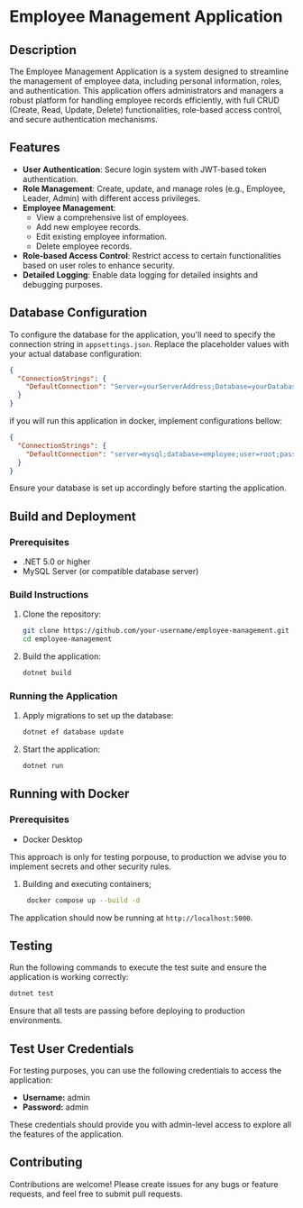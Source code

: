 # Employee Management Application

## Description

The Employee Management Application is a system designed to streamline the management of employee data, including personal information, roles, and authentication. This application offers administrators and managers a robust platform for handling employee records efficiently, with full CRUD (Create, Read, Update, Delete) functionalities, role-based access control, and secure authentication mechanisms.

## Features

- **User Authentication**: Secure login system with JWT-based token authentication.
- **Role Management**: Create, update, and manage roles (e.g., Employee, Leader, Admin) with different access privileges.
- **Employee Management**:
    - View a comprehensive list of employees.
    - Add new employee records.
    - Edit existing employee information.
    - Delete employee records.
- **Role-based Access Control**: Restrict access to certain functionalities based on user roles to enhance security.
- **Detailed Logging**: Enable data logging for detailed insights and debugging purposes.

## Database Configuration

To configure the database for the application, you'll need to specify the connection string in `appsettings.json`. Replace the placeholder values with your actual database configuration:

```json
{
  "ConnectionStrings": {
    "DefaultConnection": "Server=yourServerAddress;Database=yourDatabase;User Id=yourUsername;Password=yourPassword;"
  }
}
```

if you will run this application in docker, implement configurations bellow:
```json
{
  "ConnectionStrings": {
    "DefaultConnection": "server=mysql;database=employee;user=root;password=root"
  }
}
```

Ensure your database is set up accordingly before starting the application.

## Build and Deployment

### Prerequisites

- .NET 5.0 or higher
- MySQL Server (or compatible database server)

### Build Instructions

1. Clone the repository:
   ```bash
   git clone https://github.com/your-username/employee-management.git
   cd employee-management
   ```

2. Build the application:
   ```bash
   dotnet build
   ```

### Running the Application

1. Apply migrations to set up the database:
   ```bash
   dotnet ef database update
   ```

2. Start the application:
   ```bash
   dotnet run
   ```

## Running with Docker

### Prerequisites
- Docker Desktop

This approach is only for testing porpouse, to production we advise you to implement secrets and other security rules. 

1. Building and executing containers;
    ```bash
     docker compose up --build -d
   ```

The application should now be running at `http://localhost:5000`.


## Testing

Run the following commands to execute the test suite and ensure the application is working correctly:

```bash
dotnet test
```

Ensure that all tests are passing before deploying to production environments.

## Test User Credentials

For testing purposes, you can use the following credentials to access the application:

- **Username:** admin
- **Password:** admin

These credentials should provide you with admin-level access to explore all the features of the application.

## Contributing

Contributions are welcome! Please create issues for any bugs or feature requests, and feel free to submit pull requests.

